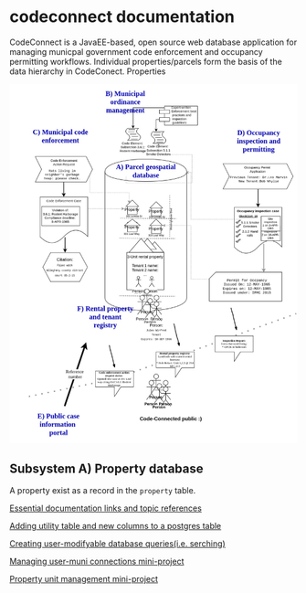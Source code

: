 # codeconnect documentation
CodeConnect is a JavaEE-based, open source web database application for managing municpal government code enforcement and occupancy permitting workflows. Individual properties/parcels form the basis of the data hierarchy in CodeConect. Properties  

![CodeConnect system components](img/ccoverview.jpg)

## Subsystem A) Property database
A property exist as a record in the `property` table. 


[Essential documentation links and topic references](references.md)

[Adding utility table and new columns to a postgres table](pg-add-table-columns.md)

[Creating user-modifyable database queries(i.e. serching)](searching.md)

[Managing user-muni connections mini-project](muni-user-project.md)

[Property unit management mini-project](property-unit-mini-project.md)

